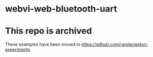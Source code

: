 # webvi-web-bluetooth-uart

# This repo is archived
These examples have been moved to https://github.com/rajsite/webvi-experiments

<!--
Events for send: https://cdn.rawgit.com/rajsite/webvi-web-bluetooth-uart/d46bda8acd87e51afe8752eab08969b21ac3868d/Builds/WebApp_Web%20Server/Main.html

Minor cleanup: https://cdn.rawgit.com/rajsite/webvi-web-bluetooth-uart/a077c026a9758b8557b1dc81a65ae473e38afcbb/Builds/WebApp_Web%20Server/Main.html

First pass rawgit url: https://cdn.rawgit.com/rajsite/webvi-web-bluetooth-uart/master/Builds/WebApp_Web%20Server/Main.html
-->
